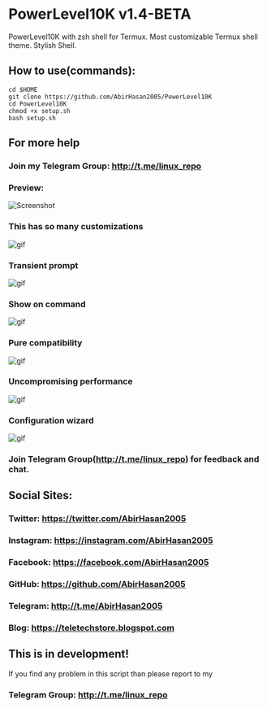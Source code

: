 # PowerLevel10K v1.4-BETA
PowerLevel10K with zsh shell for Termux. Most customizable Termux shell theme. Stylish Shell.

## How to use(commands):
```
cd $HOME
git clone https://github.com/AbirHasan2005/PowerLevel10K
cd PowerLevel10K
chmod +x setup.sh
bash setup.sh
```
## For more help
### Join my Telegram Group: http://t.me/linux_repo


### Preview:
![Screenshot](https://raw.githubusercontent.com/romkatv/powerlevel10k-media/master/prompt-styles-high-contrast.png)

### This has so many customizations
![gif](https://raw.githubusercontent.com/romkatv/powerlevel10k-media/master/other-theme-emulation.gif)

### Transient prompt
![gif](https://raw.githubusercontent.com/romkatv/powerlevel10k-media/master/transient-prompt.gif)

### Show on command
![gif](https://raw.githubusercontent.com/romkatv/powerlevel10k-media/master/show-on-command.gif)

### Pure compatibility
![gif](https://raw.githubusercontent.com/romkatv/powerlevel10k-media/master/pure-style.gif)

### Uncompromising performance
![gif](https://raw.githubusercontent.com/romkatv/powerlevel10k-media/master/performance.gif)

### Configuration wizard
![gif](https://raw.githubusercontent.com/romkatv/powerlevel10k-media/master/configuration-wizard.gif)

### Join Telegram Group(http://t.me/linux_repo) for feedback and chat.

## Social Sites:
### Twitter: https://twitter.com/AbirHasan2005
### Instagram: https://instagram.com/AbirHasan2005
### Facebook: https://facebook.com/AbirHasan2005
### GitHub: https://github.com/AbirHasan2005
### Telegram: http://t.me/AbirHasan2005

### Blog: https://teletechstore.blogspot.com


## This is in development!
If you find any problem in this script than please report to my
### Telegram Group: http://t.me/linux_repo
